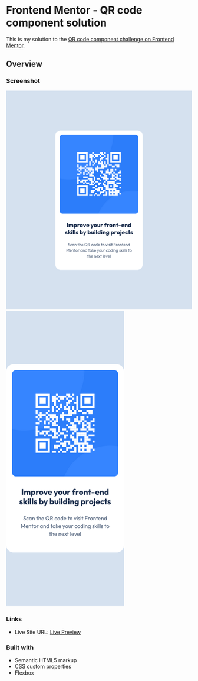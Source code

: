 # Frontend Mentor - QR code component solution

This is my solution to the [QR code component challenge on Frontend Mentor](https://www.frontendmentor.io/challenges/qr-code-component-iux_sIO_H).

## Overview

### Screenshot

![Desktop Version](solution-images/qr-code-component-desktop-img.png)
![Mobile Version](solution-images/qr-code-component-mobile-img.png)

### Links

- Live Site URL: [Live Preview](https://rfn16zn.github.io/qr-code-component/)

### Built with

- Semantic HTML5 markup
- CSS custom properties
- Flexbox
